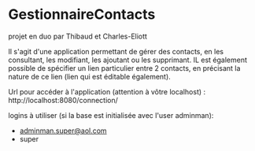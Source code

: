 # GestionnaireContacts
projet en duo par Thibaud et Charles-Eliott

Il s'agit d'une application permettant de gérer des contacts, en les consultant, les modifiant, les ajoutant ou les supprimant. IL est également possible de spécifier un lien particulier entre 2 contacts, en précisant la nature de ce lien (lien qui est éditable également).

Url pour accéder à l'application (attention à vôtre localhost) :
http://localhost:8080/connection/

logins à utiliser (si la base est initialisée avec l'user adminman):
-  adminman.super@aol.com
-  super
